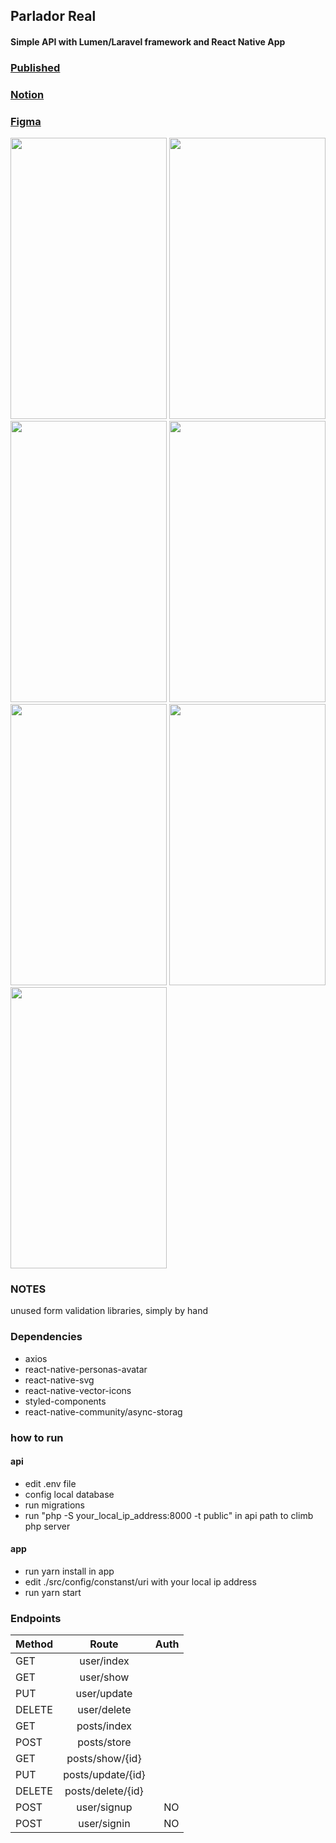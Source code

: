 ## Parlador Real

#### Simple API with Lumen/Laravel framework and React Native App

### [Published](https://expo.io/@brenog/projects/app_parlador)
### [Notion](https://www.notion.so/Codificar-Full-Stack-Developer-6e5763cb3de94e75b87669759b479c98)
### [Figma](https://www.figma.com/file/Ftlc8kiZXzjtMWdIGCWQCa/Untitled?node-id=0%3A1)

<div display="flex">
  <img width="250px" height="450px" src="https://user-images.githubusercontent.com/46490801/99891854-26345580-2c4d-11eb-8b36-9f6fe373aa55.jpeg"/>
  <img width="250px" height="450px" src="https://user-images.githubusercontent.com/46490801/99891855-26ccec00-2c4d-11eb-8caf-8cf971f8ee3c.jpeg"/>
  <img width="250px" height="450px" src="https://user-images.githubusercontent.com/46490801/99891848-23396500-2c4d-11eb-9109-6168123a7a51.jpeg"/>
  <img width="250px" height="450px" src="https://user-images.githubusercontent.com/46490801/99891850-246a9200-2c4d-11eb-839a-e9e9b4d80fd9.jpeg"/>
  <img width="250px" height="450px" src="https://user-images.githubusercontent.com/46490801/99891851-25032880-2c4d-11eb-9af3-8cb69eccc84c.jpeg"/>
  <img width="250px" height="450px" src="https://user-images.githubusercontent.com/46490801/99891852-259bbf00-2c4d-11eb-95c6-a3375ae6fc0f.jpeg"/>
  <img width="250px" height="450px" src="https://user-images.githubusercontent.com/46490801/99891853-259bbf00-2c4d-11eb-9d54-069484e9b089.jpeg"/>
</div>


### NOTES

unused form validation libraries, simply by hand


### Dependencies

* axios
* react-native-personas-avatar
* react-native-svg
* react-native-vector-icons
* styled-components
* react-native-community/async-storag


### how to run

#### api

* edit .env file
* config local database
* run migrations
* run "php -S your_local_ip_address:8000 -t public" in api path to climb php server

#### app

* run yarn install in app
* edit ./src/config/constanst/uri with your local ip address
* run yarn start


### Endpoints

| Method    |      Route         |  Auth |
|---------- |:------------------:|------:|
| GET       | user/index         |
| GET       | user/show          |
| PUT       | user/update        |
| DELETE    | user/delete        |
| GET       | posts/index        |
| POST      | posts/store        |
| GET       | posts/show/{id}    |
| PUT       | posts/update/{id}  |
| DELETE    | posts/delete/{id}  |
| POST      | user/signup        |  NO
| POST      | user/signin        |  NO
